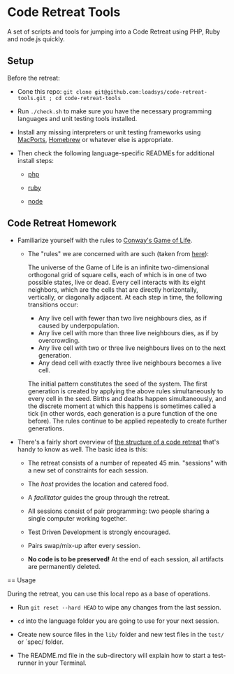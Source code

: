 # Code Retreat Tools

A set of scripts and tools for jumping into a Code Retreat using PHP, Ruby and node.js quickly.


## Setup

Before the retreat:

* Cone this repo: `git clone git@github.com:loadsys/code-retreat-tools.git ; cd code-retreat-tools`

* Run `./check.sh` to make sure you have the necessary programming languages and unit testing tools installed.

* Install any missing interpreters or unit testing frameworks using [MacPorts](http://www.macports.org/), [Homebrew](http://brew.sh/) or whatever else is appropriate.

* Then check the following language-specific READMEs for additional install steps:

	* [php](php/README.md)

	* [ruby](ruby/README.md)

	* [node](node/README.md)


## Code Retreat Homework

* Familiarize yourself with the rules to [Conway's Game of Life](http://en.wikipedia.org/wiki/Conway's_Game_of_Life).

	* The "rules" we are concerned with are such (taken from [here](http://coderetreat.org/gol)):

		The universe of the Game of Life is an infinite two-dimensional orthogonal grid of square cells, each of which is in one of two possible states, live or dead. Every cell interacts with its eight neighbors, which are the cells that are directly horizontally, vertically, or diagonally adjacent. At each step in time, the following transitions occur:

		* Any live cell with fewer than two live neighbours dies, as if caused by underpopulation.
		* Any live cell with more than three live neighbours dies, as if by overcrowding.
		* Any live cell with two or three live neighbours lives on to the next generation.
		* Any dead cell with exactly three live neighbours becomes a live cell.

		The initial pattern constitutes the seed of the system. The first generation is created by applying the above rules simultaneously to every cell in the seed. Births and deaths happen simultaneously, and the discrete moment at which this happens is sometimes called a tick (in other words, each generation is a pure function of the one before). The rules continue to be applied repeatedly to create further generations.

* There's a fairly short overview of [the structure of a code retreat](http://coderetreat.org/facilitating/structure-of-a-coderetreat) that's handy to know as well. The basic idea is this:

	* The retreat consists of a number of repeated 45 min. "sessions" with a new set of constraints for each session.

	* The _host_ provides the location and catered food.

	* A _facilitator_ guides the group through the retreat.

	* All sessions consist of pair programming: two people sharing a single computer working together.

	* Test Driven Development is strongly encouraged.
	
	* Pairs swap/mix-up after every session.
	
	* **No code is to be preserved!** At the end of each session, all artifacts are permanently deleted.


== Usage

During the retreat, you can use this local repo as a base of operations.

* Run `git reset --hard HEAD` to wipe any changes from the last session.

* `cd` into the language folder you are going to use for your next session.

* Create new source files in the `lib/` folder and new test files in the `test/` or `spec/ folder.

* The README.md file in the sub-directory will explain how to start a test-runner in your Terminal.

